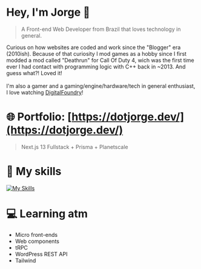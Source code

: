 # Hey, I'm Jorge 👋
<!--
<img align="right" width="400" height="400" src="url">
-->
> A Front-end Web Developer from Brazil that loves technology in general.

Curious on how websites are coded and work since the "Blogger" era (2010ish). Because of that curiosity I mod games as a hobby since I first modded a mod called "Deathrun" for Call Of Duty 4, wich was the first time ever I had contact with programming logic with C++ back in ~2013. And guess what?! Loved it!
\
\
I'm also a gamer and a gaming/engine/hardware/tech in general enthusiast, I love watching [DigitalFoundry](https://www.youtube.com/user/digitalfoundry)!

# 🌐 Portfolio: [https://dotjorge.dev/](https://dotjorge.dev/)

> Next.js 13 Fullstack + Prisma + Planetscale 

# 🚀 My skills
[![My Skills](https://skillicons.dev/icons?i=nextjs,ts,js,react,prisma,wordpress,planetscale,nodejs,html,css)](https://skillicons.dev)

# 💻 Learning atm
- Micro front-ends
- Web components
- tRPC
- WordPress REST API
- Tailwind

<!--
## Connect with me
[![Linkedin Badge](https://img.shields.io/badge/-LinkedIn-blue?style=flat-square&logo=Linkedin&logoColor=white&link=https://www.linkedin.com/in/jorge-luiz-5a7501206/)](https://www.linkedin.com/in/dotjorge/)
![Twitch Status](https://img.shields.io/twitch/status/jrgg1?label=Twitch&style=social)
-->

<!--
**dotjorge/dotjorge** is a ✨ _special_ ✨ repository because its `README.md` (this file) appears on your GitHub profile.

Here are some ideas to get you started:

- 🔭 I’m currently working on ...
- 🌱 I’m currently learning ...
- 👯 I’m looking to collaborate on ...
- 🤔 I’m looking for help with ...
- 💬 Ask me about ...
- 📫 How to reach me: ...
- 😄 Pronouns: ...
- ⚡ Fun fact: ...
-->
